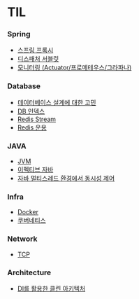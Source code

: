 # TIL

### Spring
- <a href="https://github.com/seogwoojin/TIL/blob/main/spring/Proxy.md">스프링 프록시</a>
- <a href="https://github.com/seogwoojin/TIL/blob/main/spring/Servlet.md">디스패처 서블릿</a>
- <a href="https://github.com/seogwoojin/TIL/blob/main/spring/Monitoring.md"> 모니터링 (Actuator/프로메테우스/그라파나) </a>

### Database
- [데이터베이스 설계에 대한 고민](https://github.com/seogwoojin/TIL/blob/main/Database/DB%EC%84%A4%EA%B3%84%EC%97%90%20%EA%B4%80%ED%95%B4.md)
- <a href="https://github.com/seogwoojin/TIL/blob/main/Database/DB_index.md">DB 인덱스</a>
- <a href="https://github.com/seogwoojin/TIL/blob/main/Database/Redis-Stream.md">Redis Stream</a>
- <a href="https://github.com/seogwoojin/TIL/blob/main/Database/redis-management.md">Redis 운용</a>

### JAVA
- <a href="https://github.com/seogwoojin/TIL/blob/main/java/JVM.md">JVM</a>
- [이펙티브 자바](https://github.com/seogwoojin/TIL/blob/main/java/Effective_java.md)
- [자바 멀티스레드 환경에서 동시성 제어](https://github.com/seogwoojin/TIL/blob/main/java/EffectiveJava-Sync.md)

### Infra
- [Docker](https://github.com/seogwoojin/TIL/blob/main/infra/Docker.md)
- <a href="https://github.com/seogwoojin/TIL/blob/main/infra/%EC%BF%A0%EB%B2%84%EB%84%A4%ED%8B%B0%EC%8A%A4.md">쿠버네티스</a>

### Network
- [TCP](https://github.com/seogwoojin/TIL/blob/main/network/TCP.md)

### Architecture
- [DI를 활용한 클린 아키텍처](https://github.com/seogwoojin/TIL/blob/main/Architecture/Clean_architecture.md)
